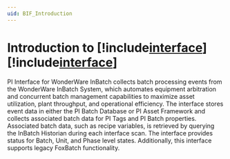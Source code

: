 ```yaml
---
uid: BIF_Introduction
---
```


# Introduction to [!include[interface](../includes/product-long.md)] [!include[interface](../includes/product-version.md)]

<!-- Customized for WonderWare -->

PI Interface for WonderWare InBatch collects batch processing events from the WonderWare InBatch System, which automates equipment arbitration and concurrent batch management capabilities to maximize asset utilization, plant throughput, and operational efficiency. The interface stores event data in either the PI Batch Database or PI Asset Framework and collects associated batch data for PI Tags and PI Batch properties. Associated batch data, such as recipe variables, is retrieved by querying the InBatch Historian during each interface scan. The interface provides status for Batch, Unit, and Phase level states. Additionally, this interface supports legacy FoxBatch functionality. 
